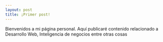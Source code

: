 ```yaml
---
layout: post
title: ¡Primer post!
---
```

Bienvenidos a mi página personal. Aquí publicaré contenido relacionado a Desarrollo Web, Inteligencia de negocios entre otras cosas
